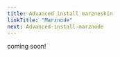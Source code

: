 ```yaml
---
title: Advanced install marzneshin
linkTitle: "Marznode"
next: Advanced-install-marznode
---
```


coming soon!